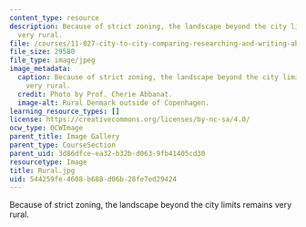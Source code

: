 ```yaml
---
content_type: resource
description: Because of strict zoning, the landscape beyond the city limits remains
  very rural.
file: /courses/11-027-city-to-city-comparing-researching-and-writing-about-cities-spring-2006/544259fe4608b688d06b28fe7ed29424_Rural.jpg
file_size: 29580
file_type: image/jpeg
image_metadata:
  caption: Because of strict zoning, the landscape beyond the city limits remains
    very rural.
  credit: Photo by Prof. Cherie Abbanat.
  image-alt: Rural Denmark outside of Copenhagen.
learning_resource_types: []
license: https://creativecommons.org/licenses/by-nc-sa/4.0/
ocw_type: OCWImage
parent_title: Image Gallery
parent_type: CourseSection
parent_uid: 3d86dfce-ea32-b32b-d063-9fb41405cd30
resourcetype: Image
title: Rural.jpg
uid: 544259fe-4608-b688-d06b-28fe7ed29424
---
```

Because of strict zoning, the landscape beyond the city limits remains very rural.